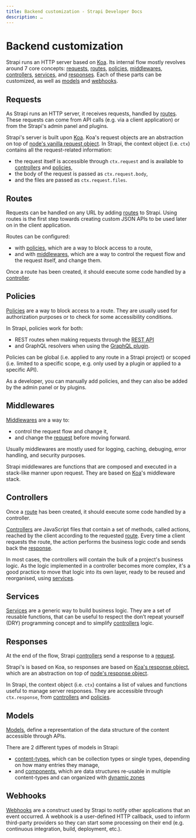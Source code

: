 ```yaml
---
title: Backend customization - Strapi Developer Docs
description: …
---
```


<!-- TODO: update SEO -->

# Backend customization

Strapi runs an HTTP server based on [Koa](https://koajs.com/). Its internal flow mostly revolves around 7 core concepts: [requests](#requests), [routes](#routes), [policies](#policies), [middlewares](#middlewares), [controllers](#controllers), [services](#services), and [responses](#responses). Each of these parts can be customized, as well as [models](#models) and [webhooks](#webhooks).

## Requests

As Strapi runs an HTTP server, it receives requests, handled by [routes](#routes). These requests can come from API calls (e.g. via a client application) or from the Strapi's admin panel and plugins.

Strapi's server is built upon [Koa](https://koajs.com/). Koa's request objects are an abstraction on top of [node's vanilla request object](https://nodejs.org/api/http.html#http_class_http_incomingmessage). In Strapi, the context object (i.e. `ctx`) contains all the request-related information:

- the request itself is accessible through `ctx.request` and is available to [controllers](#controllers) and [policies](#policies),
- the body of the request is passed as `ctx.request.body`,
- and the files are passed as `ctx.request.files`.

## Routes

Requests can be handled on any URL by adding [routes](/developer-docs/latest/development/backend-customization/routes.md) to Strapi. Using routes is the first step towards creating custom JSON APIs to be used later on in the client application. 

Routes can be configured:

- with [policies](#policies), which are a way to block access to a route,
- and with [middlewares](#middlewares), which are a way to control the request flow and the request itself, and change them.

Once a route has been created, it should execute some code handled by a [controller](#controllers).

## Policies

[Policies](/developer-docs/latest/development/backend-customization/policies.md) are a way to block access to a route. They are usually used for authorization purposes or to check for some accessibility conditions.

In Strapi, policies work for both:

- REST routes when making requests through the [REST API](/developer-docs/latest/developer-resources/database-apis-reference/rest-api.md)
- and GraphQL resolvers when using the [GraphQL plugin](/developer-docs/latest/plugins/graphql.md).

Policies can be global (i.e. applied to any route in a Strapi project) or scoped (i.e. limited to a specific scope, e.g. only used by a plugin or applied to a specific API).

As a developer, you can manually add policies, and they can also be added by the admin panel or by plugins.

## Middlewares

[Middlewares](/developer-docs/latest/development/backend-customization/middlewares.md) are a way to:

- control the request flow and change it,
- and change the [request](#requests) before moving forward.

Usually middlewares are mostly used for logging, caching, debuging, error handling, and security purposes.

Strapi middlewares are functions that are composed and executed in a stack-like manner upon request. They are based on [Koa](https://koajs.com/)'s middleware stack.

## Controllers

Once a [route](#routes) has been created, it should execute some code handled by a controller.

[Controllers](/developer-docs/latest/development/backend-customization/controllers.md) are JavaScript files that contain a set of methods, called actions, reached by the client according to the requested [route](#route). Every time a client requests the route, the action performs the business logic code and sends back the [response](#responses).

In most cases, the controllers will contain the bulk of a project's business logic. As the logic implemented in a controller becomes more complex, it's a good practice to move that logic into its own layer, ready to be reused and reorganised, using [services](#services).

## Services

[Services](/developer-docs/latest/development/backend-customization/services.md) are a generic way to build business logic. They are a set of reusable functions, that can be useful to respect the don’t repeat yourself (DRY) programming concept and to simplify [controllers](#controllers) logic.

## Responses

At the end of the flow, Strapi [controllers](#controllers) send a response to a [request](#requests).

Strapi's is based on Koa, so responses are based on [Koa's response object](https://koajs.com/#response), which are an abstraction on top of [node's response object](https://nodejs.org/api/http.html#http_class_http_serverresponse).

In Strapi, the context object (i.e. `ctx`) contains a list of values and functions useful to manage server responses. They are accessible through `ctx.response`, from [controllers](#controllers) and [policies](#policies).

## Models

[Models](/developer-docs/latest/development/backend-customization/models.md), define a representation of the data structure of the content accessible through APIs.

There are 2 different types of models in Strapi:

- [content-types](/developer-docs/latest/development/backend-customization/models.md#models), which can be collection types or single types, depending on how many entries they manage,
- and [components](/developer-docs/latest/development/backend-customization/models.md#components-2), which are data structures re-usable in multiple content-types and can organized with [dynamic zones](/developer-docs/latest/development/backend-customization/models.md#dynamic-zones)

## Webhooks

[Webhooks](/developer-docs/latest/development/backend-customization/webhooks.md) are a construct used by Strapi to notify other applications that an event occurred. A webhook is a user-defined HTTP callback, used to inform third-party providers so they can start some processing on their end (e.g. continuous integration, build, deployment, etc.).
